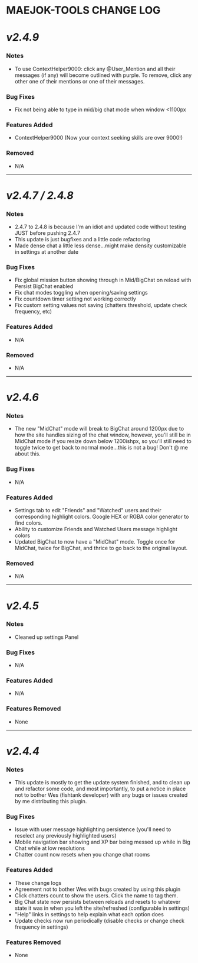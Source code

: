 # MAEJOK-TOOLS CHANGE LOG

# ***v2.4.9***
### Notes
 - To use ContextHelper9000: click any @User_Mention and all their  messages (if any) will become outlined with purple. To remove, click any other one of their mentions or one of their messages.

### Bug Fixes
 - Fix not being able to type in mid/big chat mode when window <1100px

### Features Added
 - ContextHelper9000 (Now your context seeking skills are over 9000!)

 ### Removed
 - N/A


---


# ***v2.4.7 / 2.4.8***
### Notes
 - 2.4.7 to 2.4.8 is because I'm an idiot and updated code without testing JUST before pushing 2.4.7
 - This update is just bugfixes and a little code refactoring
 - Made dense chat a little less dense...might make density customizable in settings at another date

### Bug Fixes
 - Fix global mission button showing through in Mid/BigChat on reload with Persist BigChat enabled
 - Fix chat modes toggling when opening/saving settings
 - Fix countdown timer setting not working correctly
 - Fix custom setting values not saving (chatters threshold, update check frequency, etc)

### Features Added
 - N/A

 ### Removed
 - N/A


---


# ***v2.4.6***
### Notes
 - The new "MidChat" mode will break to BigChat around 1200px due to how the site handles sizing of the chat window, however, you'll still be in MidChat mode if you resize down below 1200ishpx, so you'll still need to toggle twice to get back to normal mode...this is not a bug! Don't @ me about this.

### Bug Fixes
 - N/A

### Features Added
 - Settings tab to edit "Friends" and "Watched" users and their corresponding highlight colors.  Google HEX or RGBA color generator to find colors.
 - Ability to customize Friends and Watched Users message highlight colors
 - Updated BigChat to now have a "MidChat" mode. Toggle once for MidChat, twice for BigChat, and thrice to go back to the original layout.

 ### Removed
 - N/A


---


# ***v2.4.5***
### Notes
 - Cleaned up settings Panel

### Bug Fixes
 - N/A

### Features Added
 - N/A

 ### Features Removed
 - None


---

# ***v2.4.4***
### Notes
 - This update is mostly to get the update system finished, and to clean up and refactor some code, and most importantly, to put a notice in place not to bother Wes (fishtank developer) with any bugs or issues created by me distributing this plugin.

### Bug Fixes
 - Issue with user message highlighting persistence (you'll need to reselect any previously highlighted users)
 - Mobile navigation bar showing and XP bar being messed up while in Big Chat while at low resolutions
 - Chatter count now resets when you change chat rooms

### Features Added
 - These change logs
 - Agreement not to bother Wes with bugs created by using this plugin
 - Click chatters count to show the users.  Click the name to tag them.
 - Big Chat state now persists between reloads and resets to whatever state it was in when you left the site/refreshed (configurable in settings)
 - "Help" links in settings to help explain what each option does
 - Update checks now run periodically (disable checks or change check frequency in settings)

 ### Features Removed
 - None
